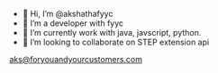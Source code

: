 - 👋 Hi, I’m @akshathafyyc
- 👀 I’m a developer with fyyc
- 🌱 I’m currently work with java, javscript, python.
- 💞️ I’m looking to collaborate on STEP extension api 


aks@foryouandyourcustomers.com


